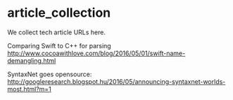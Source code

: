 # article_collection
We collect tech article URLs here.

Comparing Swift to C++ for parsing
http://www.cocoawithlove.com/blog/2016/05/01/swift-name-demangling.html

SyntaxNet goes opensource:
http://googleresearch.blogspot.hu/2016/05/announcing-syntaxnet-worlds-most.html?m=1
